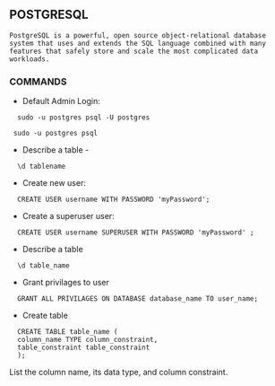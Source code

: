 ## POSTGRESQL
```
PostgreSQL is a powerful, open source object-relational database system that uses and extends the SQL language combined with many features that safely store and scale the most complicated data workloads. 
```

### COMMANDS

- Default Admin Login:
 ```
   sudo -u postgres psql -U postgres
 ```
 ```
  sudo -u postgres psql
 ``` 
- Describe a table - 
```
  \d tablename
```
- Create new user:
```
  CREATE USER username WITH PASSWORD 'myPassword';
```  
 - Create a superuser user:
 ```
   CREATE USER username SUPERUSER WITH PASSWORD 'myPassword' ;
 ```  
 - Describe a table
 ```
   \d table_name
 ```
 - Grant privilages to user
 ```
   GRANT ALL PRIVILAGES ON DATABASE database_name TO user_name;
 ```  
 - Create table
 ```
   CREATE TABLE table_name (
   column_name TYPE column_constraint,
   table_constraint table_constraint
   );
 ```
   List the column name, its data type, and column constraint. 

